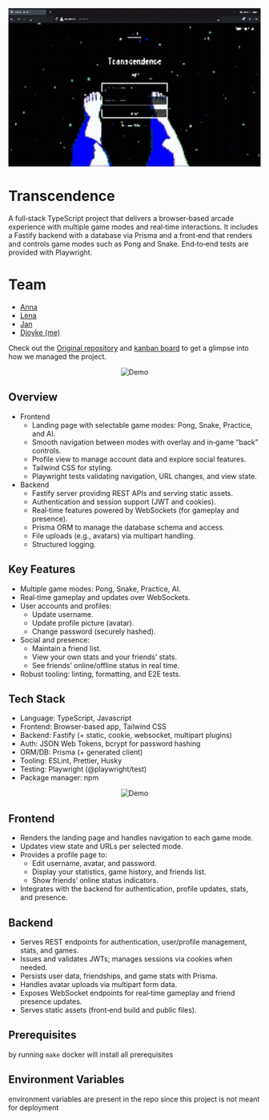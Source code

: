 <div align="center">
  <img src="demo_part_1.gif" alt="Demo" width="600"/>
</div>

# Transcendence

A full‑stack TypeScript project that delivers a browser‑based arcade experience with multiple game modes and real‑time interactions. It includes a Fastify backend with a database via Prisma and a front‑end that renders and controls game modes such as Pong and Snake. End‑to‑end tests are provided with Playwright.

# Team
* [Anna](https://github.com/akrepkov)
* [Lena](https://github.com/elenavoronin)
* [Jan](https://github.com/jmolenaa)
* [Djoyke (me)](https://github.com/DjoykeAbyah)

Check out the [Original repository](https://github.com/akrepkov/transcendence) and [kanban board](https://github.com/users/akrepkov/projects/1) to get a glimpse into how we managed the project.



<div align="center">
  <img src="demo_part_2.gif" alt="Demo" width="600"/>
</div>

## Overview

- Frontend
  - Landing page with selectable game modes: Pong, Snake, Practice, and AI.
  - Smooth navigation between modes with overlay and in‑game “back” controls.
  - Profile view to manage account data and explore social features.
  - Tailwind CSS for styling.
  - Playwright tests validating navigation, URL changes, and view state.
- Backend
  - Fastify server providing REST APIs and serving static assets.
  - Authentication and session support (JWT and cookies).
  - Real‑time features powered by WebSockets (for gameplay and presence).
  - Prisma ORM to manage the database schema and access.
  - File uploads (e.g., avatars) via multipart handling.
  - Structured logging.

## Key Features

- Multiple game modes: Pong, Snake, Practice, AI.
- Real‑time gameplay and updates over WebSockets.
- User accounts and profiles:
  - Update username.
  - Update profile picture (avatar).
  - Change password (securely hashed).
- Social and presence:
  - Maintain a friend list.
  - View your own stats and your friends’ stats.
  - See friends’ online/offline status in real time.
- Robust tooling: linting, formatting, and E2E tests.

## Tech Stack

- Language: TypeScript, Javascript
- Frontend: Browser-based app, Tailwind CSS
- Backend: Fastify (+ static, cookie, websocket, multipart plugins)
- Auth: JSON Web Tokens, bcrypt for password hashing
- ORM/DB: Prisma (+ generated client)
- Tooling: ESLint, Prettier, Husky
- Testing: Playwright (@playwright/test)
- Package manager: npm

<div align="center">
  <img src="demo_part_3.gif" alt="Demo" width="600"/>
</div>

## Frontend

- Renders the landing page and handles navigation to each game mode.
- Updates view state and URLs per selected mode.
- Provides a profile page to:
  - Edit username, avatar, and password.
  - Display your statistics, game history, and friends list.
  - Show friends’ online status indicators.
- Integrates with the backend for authentication, profile updates, stats, and presence.

## Backend

- Serves REST endpoints for authentication, user/profile management, stats, and games.
- Issues and validates JWTs; manages sessions via cookies when needed.
- Persists user data, friendships, and game stats with Prisma.
- Handles avatar uploads via multipart form data.
- Exposes WebSocket endpoints for real‑time gameplay and friend presence updates.
- Serves static assets (front‑end build and public files).

## Prerequisites

by running `make` docker will install all prerequisites

## Environment Variables

environment variables are present in the repo since this project is not meant for deployment
